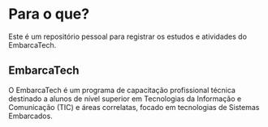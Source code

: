 # Para o que?

Este é um repositório pessoal para registrar os estudos e atividades do EmbarcaTech.

## EmbarcaTech

O EmbarcaTech é um programa de capacitação profissional técnica destinado a alunos de nível superior em Tecnologias da Informação e Comunicação (TIC) e áreas correlatas, focado em tecnologias de Sistemas Embarcados.
